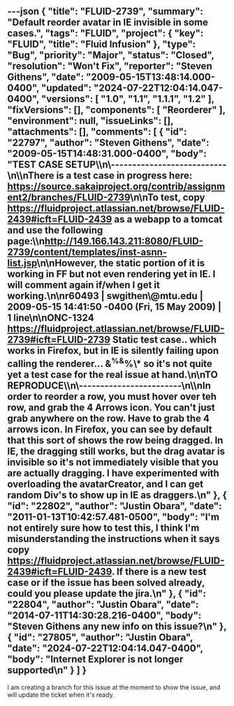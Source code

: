 ---json
{
  "title": "FLUID-2739",
  "summary": "Default reorder avatar in IE invisible in some cases.",
  "tags": "FLUID",
  "project": {
    "key": "FLUID",
    "title": "Fluid Infusion"
  },
  "type": "Bug",
  "priority": "Major",
  "status": "Closed",
  "resolution": "Won't Fix",
  "reporter": "Steven Githens",
  "date": "2009-05-15T13:48:14.000-0400",
  "updated": "2024-07-22T12:04:14.047-0400",
  "versions": [
    "1.0",
    "1.1",
    "1.1.1",
    "1.2"
  ],
  "fixVersions": [],
  "components": [
    "Reorderer"
  ],
  "environment": null,
  "issueLinks": [],
  "attachments": [],
  "comments": [
    {
      "id": "22797",
      "author": "Steven Githens",
      "date": "2009-05-15T14:48:31.000-0400",
      "body": "TEST CASE SETUP\\\n\\---------------------------\n\\\nThere is a test case in progress here:  <https://source.sakaiproject.org/contrib/assignment2/branches/FLUID-2739>\n\nTo test, copy <https://fluidproject.atlassian.net/browse/FLUID-2439#icft=FLUID-2439> as a webapp to a tomcat and use the following page:\\\n<http://149.166.143.211:8080/FLUID-2739/content/templates/inst-asnn-list.jsp>\n\nHowever, the static portion of it is working in FF but not even rendering yet in IE.  I will comment again if/when I get it working.\n\nr60493 | swgithen\\@mtu.edu | 2009-05-15 14:41:50 -0400 (Fri, 15 May 2009) | 1 line\n\nONC-1324 <https://fluidproject.atlassian.net/browse/FLUID-2739#icft=FLUID-2739> Static test case.. which works in Firefox, but in IE is silently failing upon calling the renderer... &<sup>%&</sup>%\\* so it's not quite yet a test case for the real issue at hand.\n\nTO REPRODUCE\\\n\\------------------------\n\\\nIn order to reorder a row, you must hover over teh row, and grab the 4 Arrows icon.  You can't just grab anywhere on the row.  Have to grab the 4 arrows icon.  In Firefox, you can see by default that this sort of shows the row being dragged. In IE, the dragging still works, but the drag avatar is invisible so it's not immediately visible that you are actually dragging.  I have experimented with overloading the avatarCreator, and I can get random Div's to show up in IE as draggers.\n"
    },
    {
      "id": "22802",
      "author": "Justin Obara",
      "date": "2011-01-13T10:42:57.481-0500",
      "body": "I'm not entirely sure how to test this, I think I'm misunderstanding the instructions when it says copy <https://fluidproject.atlassian.net/browse/FLUID-2439#icft=FLUID-2439>. If there is a new test case or if the issue has been solved already, could you please update the jira.\n"
    },
    {
      "id": "22804",
      "author": "Justin Obara",
      "date": "2014-07-11T14:30:28.216-0400",
      "body": "Steven Githens any new info on this issue?\n"
    },
    {
      "id": "27805",
      "author": "Justin Obara",
      "date": "2024-07-22T12:04:14.047-0400",
      "body": "Internet Explorer is not longer supported\n"
    }
  ]
}
---
I am creating a branch for this issue at the moment to show the issue, and will update the ticket when it's ready.

        